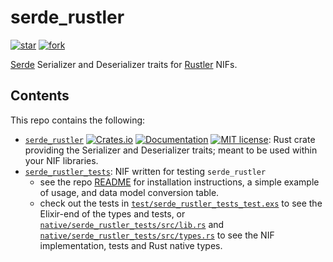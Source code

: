 # serde_rustler

[![star](http://githubbadges.com/star.svg?user=sunny-g&repo=serde_rustler&style=default)](https://github.com/sunny-g/serde_rustler)
[![fork](http://githubbadges.com/fork.svg?user=sunny-g&repo=serde_rustler&style=default)](https://github.com/sunny-g/serde_rustler/fork)
<!-- [![Build Status](https://semaphoreci.com/api/v1/sunny-g/xdr/branches/master/badge.svg)](https://semaphoreci.com/sunny-g/xdr) -->

[Serde](https://serde.rs) Serializer and Deserializer traits for [Rustler](https://github.com/rusterlium/rustler) NIFs.

## Contents

This repo contains the following:

- [`serde_rustler`](https://github.com/sunny-g/serde_rustler/tree/master/serde_rustler) [![Crates.io](https://img.shields.io/crates/v/serde_rustler.svg)](https://crates.io/crates/serde_rustler) [![Documentation](https://docs.rs/serde_rustler/badge.svg)](https://docs.rs/serde_rustler) [![MIT license](https://img.shields.io/badge/License-MIT-blue.svg)](https://lbesson.mit-license.org/): Rust crate providing the Serializer and Deserializer traits; meant to be used within your NIF libraries.
- [`serde_rustler_tests`](https://github.com/sunny-g/serde_rustler/tree/master/serde_rustler_tests): NIF written for testing `serde_rustler`
  - see the repo [README](https://github.com/sunny-g/serde_rustler/blob/master/serde_rustler/README.md) for installation instructions, a simple example of usage, and data model conversion table.
  - check out the tests in [`test/serde_rustler_tests_test.exs`](https://github.com/sunny-g/serde_rustler/blob/master/serde_rustler_tests/test/serde_rustler_tests_test.exs) to see the Elixir-end of the types and tests, or [`native/serde_rustler_tests/src/lib.rs`](https://github.com/sunny-g/serde_rustler/blob/master/serde_rustler_tests/native/serde_rustler_tests/src/lib.rs) and [`native/serde_rustler_tests/src/types.rs`](https://github.com/sunny-g/serde_rustler/blob/master/serde_rustler_tests/native/serde_rustler_tests/src/types.rs) to see the NIF implementation, tests and Rust native types.
